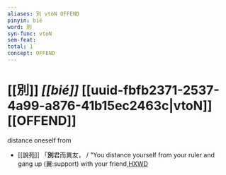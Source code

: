 ```yaml
---
aliases: 別 vtoN OFFEND
pinyin: bié
word: 別
syn-func: vtoN
sem-feat: 
total: 1
concept: OFFEND 
---
```

# [[別]] *[[bié]]*  [[uuid-fbfb2371-2537-4a99-a876-41b15ec2463c|vtoN]] [[OFFEND]]
distance oneself from
 - [[說苑]] 「**別**君而異友，
                     / "You distance yourself from your ruler and gang up (翼:support) with your friend,[HXWD](https://hxwd.org/textview.html?location=CH1a0907_CHANT_004-23a.10)